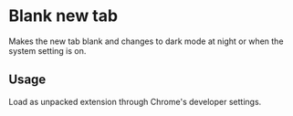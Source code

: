# Blank new tab

Makes the new tab blank and changes to dark mode at night or when the system setting is on.

## Usage

Load as unpacked extension through Chrome's developer settings.

